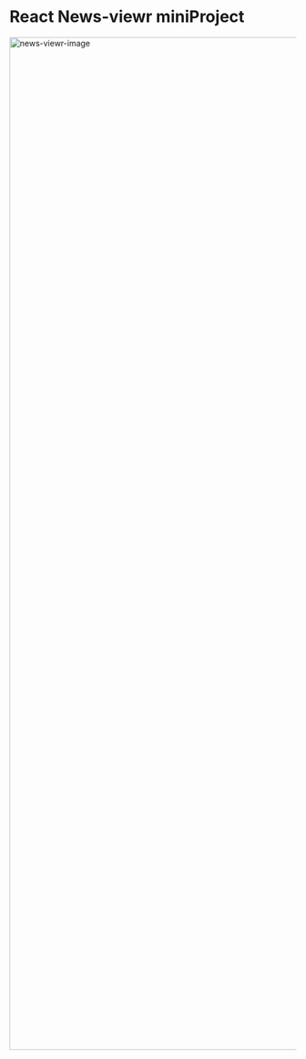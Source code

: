 # React News-viewr miniProject

<img width="1778" alt="news-viewr-image" src="https://user-images.githubusercontent.com/68001045/102289737-b9c62100-3f82-11eb-901f-f294c7f49322.png">
